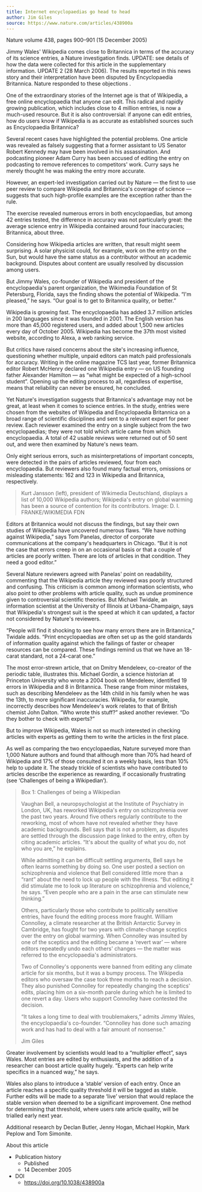 ```yaml
---
title: Internet encyclopaedias go head to head
author: Jim Giles
source: https://www.nature.com/articles/438900a
---
```


Nature volume 438, pages 900–901 (15 December 2005)

Jimmy Wales' Wikipedia comes close to Britannica in terms of the
accuracy of its science entries, a Nature investigation finds.
UPDATE: see details of how the data were collected for this article in
the supplementary information.  UPDATE 2 (28 March 2006). The results
reported in this news story and their interpretation have been
disputed by Encyclopaedia Britannica. Nature responded to these
objections .

One of the extraordinary stories of the Internet age is that of
Wikipedia, a free online encyclopaedia that anyone can edit. This
radical and rapidly growing publication, which includes close to 4
million entries, is now a much-used resource. But it is also
controversial: if anyone can edit entries, how do users know if
Wikipedia is as accurate as established sources such as Encyclopaedia
Britannica?

Several recent cases have highlighted the potential problems. One
article was revealed as falsely suggesting that a former assistant to
US Senator Robert Kennedy may have been involved in his
assassination. And podcasting pioneer Adam Curry has been accused of
editing the entry on podcasting to remove references to competitors'
work. Curry says he merely thought he was making the entry more
accurate.

However, an expert-led investigation carried out by Nature — the first
to use peer review to compare Wikipedia and Britannica's coverage of
science — suggests that such high-profile examples are the exception
rather than the rule.

The exercise revealed numerous errors in both encyclopaedias, but
among 42 entries tested, the difference in accuracy was not
particularly great: the average science entry in Wikipedia contained
around four inaccuracies; Britannica, about three.

Considering how Wikipedia articles are written, that result might seem
surprising. A solar physicist could, for example, work on the entry on
the Sun, but would have the same status as a contributor without an
academic background. Disputes about content are usually resolved by
discussion among users.

But Jimmy Wales, co-founder of Wikipedia and president of the
encyclopaedia's parent organization, the Wikimedia Foundation of St
Petersburg, Florida, says the finding shows the potential of
Wikipedia. “I'm pleased,” he says. “Our goal is to get to Britannica
quality, or better.”

Wikipedia is growing fast. The encyclopaedia has added 3.7 million
articles in 200 languages since it was founded in 2001. The English
version has more than 45,000 registered users, and added about 1,500
new articles every day of October 2005. Wikipedia has become the 37th
most visited website, according to Alexa, a web ranking service.

But critics have raised concerns about the site's increasing
influence, questioning whether multiple, unpaid editors can match paid
professionals for accuracy. Writing in the online magazine TCS last
year, former Britannica editor Robert McHenry declared one Wikipedia
entry — on US founding father Alexander Hamilton — as “what might be
expected of a high-school student”. Opening up the editing process to
all, regardless of expertise, means that reliability can never be
ensured, he concluded.

Yet Nature's investigation suggests that Britannica's advantage may
not be great, at least when it comes to science entries. In the study,
entries were chosen from the websites of Wikipedia and Encyclopaedia
Britannica on a broad range of scientific disciplines and sent to a
relevant expert for peer review. Each reviewer examined the entry on a
single subject from the two encyclopaedias; they were not told which
article came from which encyclopaedia. A total of 42 usable reviews
were returned out of 50 sent out, and were then examined by Nature's
news team.

Only eight serious errors, such as misinterpretations of important
concepts, were detected in the pairs of articles reviewed, four from
each encyclopaedia. But reviewers also found many factual errors,
omissions or misleading statements: 162 and 123 in Wikipedia and
Britannica, respectively.

> Kurt Jansson (left), president of Wikimedia Deutschland, displays a
> list of 10,000 Wikipedia authors; Wikipedia's entry on global
> warming has been a source of contention for its contributors. Image:
> D. I. FRANKE/WIKIMEDIA FDN

Editors at Britannica would not discuss the findings, but say their
own studies of Wikipedia have uncovered numerous flaws. “We have
nothing against Wikipedia,” says Tom Panelas, director of corporate
communications at the company's headquarters in Chicago. “But it is
not the case that errors creep in on an occasional basis or that a
couple of articles are poorly written. There are lots of articles in
that condition. They need a good editor.”

Several Nature reviewers agreed with Panelas' point on readability,
commenting that the Wikipedia article they reviewed was poorly
structured and confusing. This criticism is common among information
scientists, who also point to other problems with article quality,
such as undue prominence given to controversial scientific
theories. But Michael Twidale, an information scientist at the
University of Illinois at Urbana-Champaign, says that Wikipedia's
strongest suit is the speed at which it can updated, a factor not
considered by Nature's reviewers.

“People will find it shocking to see how many errors there are in
Britannica,” Twidale adds. “Print encyclopaedias are often set up as
the gold standards of information quality against which the failings
of faster or cheaper resources can be compared. These findings remind
us that we have an 18-carat standard, not a 24-carat one.”

The most error-strewn article, that on Dmitry Mendeleev, co-creator of
the periodic table, illustrates this. Michael Gordin, a science
historian at Princeton University who wrote a 2004 book on Mendeleev,
identified 19 errors in Wikipedia and 8 in Britannica. These range
from minor mistakes, such as describing Mendeleev as the 14th child in
his family when he was the 13th, to more significant
inaccuracies. Wikipedia, for example, incorrectly describes how
Mendeleev's work relates to that of British chemist John Dalton. “Who
wrote this stuff?” asked another reviewer. “Do they bother to check
with experts?”

But to improve Wikipedia, Wales is not so much interested in checking
articles with experts as getting them to write the articles in the
first place.

As well as comparing the two encyclopaedias, Nature surveyed more than
1,000 Nature authors and found that although more than 70% had heard
of Wikipedia and 17% of those consulted it on a weekly basis, less
than 10% help to update it. The steady trickle of scientists who have
contributed to articles describe the experience as rewarding, if
occasionally frustrating (see ‘Challenges of being a Wikipedian’).

> Box 1: Challenges of being a Wikipedian
>
> Vaughan Bell, a neuropsychologist at the Institute of Psychiatry in
> London, UK, has reworked Wikipedia's entry on schizophrenia over the
> past two years. Around five others regularly contribute to the
> reworking, most of whom have not revealed whether they have academic
> backgrounds. Bell says that is not a problem, as disputes are
> settled through the discussion page linked to the entry, often by
> citing academic articles. “It's about the quality of what you do,
> not who you are,” he explains.
>
> While admitting it can be difficult settling arguments, Bell says he
> often learns something by doing so. One user posted a section on
> schizophrenia and violence that Bell considered little more than a
> “rant” about the need to lock up people with the illness. “But
> editing it did stimulate me to look up literature on schizophrenia
> and violence,” he says. “Even people who are a pain in the arse can
> stimulate new thinking.”
>
> Others, particularly those who contribute to politically sensitive
> entries, have found the editing process more fraught. William
> Connolley, a climate researcher at the British Antarctic Survey in
> Cambridge, has fought for two years with climate-change sceptics
> over the entry on global warming. When Connolley was insulted by one
> of the sceptics and the editing became a ‘revert war’ — where
> editors repeatedly undo each others' changes — the matter was
> referred to the encyclopaedia's administrators.
>
> Two of Connolley's opponents were banned from editing any climate
> article for six months, but it was a bumpy process. The Wikipedia
> editors who oversaw the case took three months to reach a
> decision. They also punished Connolley for repeatedly changing the
> sceptics' edits, placing him on a six-month parole during which he
> is limited to one revert a day. Users who support Connolley have
> contested the decision.
>
> “It takes a long time to deal with troublemakers,” admits Jimmy
> Wales, the encyclopaedia's co-founder. “Connolley has done such
> amazing work and has had to deal with a fair amount of nonsense.”
>
> Jim Giles

Greater involvement by scientists would lead to a “multiplier effect”,
says Wales. Most entries are edited by enthusiasts, and the addition
of a researcher can boost article quality hugely. “Experts can help
write specifics in a nuanced way,” he says.

Wales also plans to introduce a ‘stable’ version of each entry. Once
an article reaches a specific quality threshold it will be tagged as
stable. Further edits will be made to a separate ‘live’ version that
would replace the stable version when deemed to be a significant
improvement. One method for determining that threshold, where users
rate article quality, will be trialled early next year.

Additional research by Declan Butler, Jenny Hogan, Michael Hopkin,
Mark Peplow and Tom Simonite.

About this article

- Publication history
  - Published
  - 14 December 2005
- DOI
  - https://doi.org/10.1038/438900a
